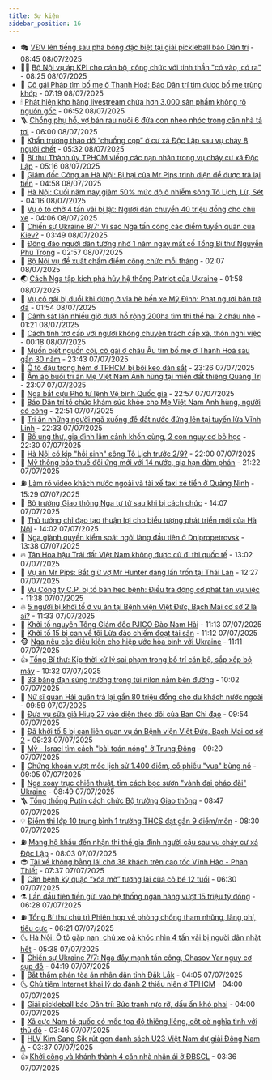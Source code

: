 ```yaml
---
title: Sự kiện
sidebar_position: 16
---
```


<!-- dantri-su-kien:START -->
- 🎭 [VĐV lên tiếng sau pha bóng đặc biệt tại giải pickleball báo Dân trí](https://dantri.com.vn/the-thao/vdv-len-tieng-sau-pha-bong-dac-biet-tai-giai-pickleball-bao-dan-tri-20250708134749206.htm) - 08:45 08/07/2025
- 👨‍🏫 [Bộ Nội vụ áp KPI cho cán bộ, công chức với tinh thần &quot;có vào, có ra&quot;](https://dantri.com.vn/noi-vu/bo-noi-vu-ap-kpi-cho-can-bo-cong-chuc-voi-tinh-than-co-vao-co-ra-20250708145922061.htm) - 08:25 08/07/2025
- 🌮 [Cô gái Pháp tìm bố mẹ ở Thanh Hoá: Báo Dân trí  tìm được bố mẹ trùng khớp](https://dantri.com.vn/doi-song/co-gai-phap-tim-bo-me-o-thanh-hoa-bao-dan-tri-tim-duoc-bo-me-trung-khop-20250708080822750.htm) - 07:19 08/07/2025
- 🕯 [Phát hiện kho hàng livestream chứa hơn 3.000 sản phẩm không rõ nguồn gốc](https://dantri.com.vn/phap-luat/phat-hien-kho-hang-livestream-chua-hon-3000-san-pham-khong-ro-nguon-goc-20250708133945806.htm) - 06:52 08/07/2025
- 🪜 [Chồng phụ hồ, vợ bán rau nuôi 6 đứa con nheo nhóc trong căn nhà tả tơi](https://dantri.com.vn/tam-long-nhan-ai/chong-phu-ho-vo-ban-rau-nuoi-6-dua-con-nheo-nhoc-trong-can-nha-ta-toi-20250630212802249.htm) - 06:00 08/07/2025
- 🐘 [Khẩn trương tháo dỡ “chuồng cọp” ở cư xá Độc Lập sau vụ cháy 8 người chết](https://dantri.com.vn/xa-hoi/khan-truong-thao-do-chuong-cop-o-cu-xa-doc-lap-sau-vu-chay-8-nguoi-chet-20250708121240826.htm) - 05:32 08/07/2025
- 🤔 [Bí thư Thành ủy TPHCM viếng các nạn nhân trong vụ cháy cư xá Độc Lập](https://dantri.com.vn/xa-hoi/bi-thu-thanh-uy-tphcm-vieng-cac-nan-nhan-trong-vu-chay-cu-xa-doc-lap-20250708120652148.htm) - 05:16 08/07/2025
- 🧠 [Giám đốc Công an Hà Nội: Bị hại của Mr Pips trình diện để được trả lại tiền](https://dantri.com.vn/phap-luat/giam-doc-cong-an-ha-noi-bi-hai-cua-mr-pips-trinh-dien-de-duoc-tra-lai-tien-20250708114621063.htm) - 04:58 08/07/2025
- 📝 [Hà Nội: Cuối năm nay giảm 50% mức độ ô nhiễm sông Tô Lịch, Lừ, Sét](https://dantri.com.vn/xa-hoi/ha-noi-cuoi-nam-nay-giam-50-muc-do-o-nhiem-song-to-lich-lu-set-20250708111058619.htm) - 04:16 08/07/2025
- 🦏 [Vụ ô tô chở 4 tấn vải bị lật: Người dân chuyển 40 triệu đồng cho chủ xe](https://dantri.com.vn/doi-song/vu-o-to-cho-4-tan-vai-bi-lat-nguoi-dan-chuyen-40-trieu-dong-cho-chu-xe-20250708104417837.htm) - 04:06 08/07/2025
- 🥰 [Chiến sự Ukraine 8/7: Vì sao Nga tấn công các điểm tuyển quân của Kiev?](https://dantri.com.vn/the-gioi/chien-su-ukraine-87-vi-sao-nga-tan-cong-cac-diem-tuyen-quan-cua-kiev-20250708104854027.htm) - 03:49 08/07/2025
- 🤗 [Đông đảo người dân tưởng nhớ 1 năm ngày mất cố Tổng Bí thư Nguyễn Phú Trọng](https://dantri.com.vn/xa-hoi/dong-dao-nguoi-dan-tuong-nho-1-nam-ngay-mat-co-tong-bi-thu-nguyen-phu-trong-20250708093955951.htm) - 02:57 08/07/2025
- 🌈 [Bộ Nội vụ đề xuất chấm điểm công chức mỗi tháng](https://dantri.com.vn/noi-vu/bo-noi-vu-de-xuat-cham-diem-cong-chuc-moi-thang-20250708084452661.htm) - 02:07 08/07/2025
- 🌏 [Cách Nga tập kích phá hủy hệ thống Patriot của Ukraine](https://dantri.com.vn/the-gioi/cach-nga-tap-kich-pha-huy-he-thong-patriot-cua-ukraine-20250708085803435.htm) - 01:58 08/07/2025
- 💄 [Vụ cô gái bị đuổi khi đứng ở vỉa hè bến xe Mỹ Đình: Phạt người bán trà đá](https://dantri.com.vn/xa-hoi/vu-co-gai-bi-duoi-khi-dung-o-via-he-ben-xe-my-dinh-phat-nguoi-ban-tra-da-20250708084524997.htm) - 01:54 08/07/2025
- 👺 [Cảnh sát lặn nhiều giờ dưới hồ rộng 200ha tìm thi thể hai 2 cháu nhỏ](https://dantri.com.vn/xa-hoi/canh-sat-lan-nhieu-gio-duoi-ho-rong-200ha-tim-thi-the-hai-2-chau-nho-20250708070616709.htm) - 01:21 08/07/2025
- 👹 [Cách tính trợ cấp với người không chuyên trách cấp xã, thôn nghỉ việc](https://dantri.com.vn/noi-vu/cach-tinh-tro-cap-voi-nguoi-khong-chuyen-trach-cap-xa-thon-nghi-viec-20250708065113407.htm) - 00:18 08/07/2025
- 🌊 [Muốn biết nguồn cội, cô gái ở châu Âu tìm bố mẹ ở Thanh Hoá sau gần 30 năm](https://dantri.com.vn/doi-song/muon-biet-nguon-coi-co-gai-o-chau-au-tim-bo-me-o-thanh-hoa-sau-gan-30-nam-20250707211743862.htm) - 23:43 07/07/2025
- 🤠 [Ô tô đậu trong hẻm ở TPHCM bị bôi keo dán sắt](https://dantri.com.vn/phap-luat/o-to-dau-trong-hem-o-tphcm-bi-boi-keo-dan-sat-20250707222720097.htm) - 23:26 07/07/2025
- 🎊 [Ấm áp buổi tri ân Mẹ Việt Nam Anh hùng tại miền đất thiêng Quảng Trị](https://dantri.com.vn/tam-long-nhan-ai/am-ap-buoi-tri-an-me-viet-nam-anh-hung-tai-mien-dat-thieng-quang-tri-20250707211834386.htm) - 23:07 07/07/2025
- 🐘 [Nga bắt cựu Phó tư lệnh Vệ binh Quốc gia](https://dantri.com.vn/the-gioi/nga-bat-cuu-pho-tu-lenh-ve-binh-quoc-gia-20250708052958492.htm) - 22:57 07/07/2025
- 💂 [Báo Dân trí tổ chức khám sức khỏe cho Mẹ Việt Nam Anh hùng, người có công](https://dantri.com.vn/tam-long-nhan-ai/bao-dan-tri-to-chuc-kham-suc-khoe-cho-me-viet-nam-anh-hung-nguoi-co-cong-20250707132325785.htm) - 22:51 07/07/2025
- 👹 [Tri ân những người ngã xuống để đất nước đứng lên tại tuyến lửa Vĩnh Linh](https://dantri.com.vn/tam-long-nhan-ai/tri-an-nhung-nguoi-nga-xuong-de-dat-nuoc-dung-len-tai-tuyen-lua-vinh-linh-20250707165506275.htm) - 22:33 07/07/2025
- 🦒 [Bố ung thư, gia đình lâm cảnh khốn cùng, 2 con nguy cơ bỏ học](https://dantri.com.vn/tam-long-nhan-ai/bo-ung-thu-gia-dinh-lam-canh-khon-cung-2-con-nguy-co-bo-hoc-20250705132257923.htm) - 22:30 07/07/2025
- 🗽 [Hà Nội có kịp &quot;hồi sinh&quot; sông Tô Lịch trước 2/9?](https://dantri.com.vn/xa-hoi/ha-noi-co-kip-hoi-sinh-song-to-lich-truoc-29-20250707152913850.htm) - 22:00 07/07/2025
- 💄 [Mỹ thông báo thuế đối ứng mới với 14 nước, gia hạn đàm phán](https://dantri.com.vn/the-gioi/my-thong-bao-thue-doi-ung-moi-voi-14-nuoc-gia-han-dam-phan-20250708040943011.htm) - 21:22 07/07/2025
- ⛽️ [Làm rõ video khách nước ngoài và tài xế taxi xé tiền ở Quảng Ninh](https://dantri.com.vn/xa-hoi/lam-ro-video-khach-nuoc-ngoai-va-tai-xe-taxi-xe-tien-o-quang-ninh-20250707220402209.htm) - 15:29 07/07/2025
- 🥷 [Bộ trưởng Giao thông Nga tự tử sau khi bị cách chức](https://dantri.com.vn/the-gioi/bo-truong-giao-thong-nga-tu-tu-sau-khi-bi-cach-chuc-20250707204959840.htm) - 14:07 07/07/2025
- 🤖 [Thủ tướng chỉ đạo tạo thuận lợi cho biểu tượng phát triển mới của Hà Nội](https://dantri.com.vn/xa-hoi/thu-tuong-chi-dao-tao-thuan-loi-cho-bieu-tuong-phat-trien-moi-cua-ha-noi-20250707204645783.htm) - 14:02 07/07/2025
- 🌊 [Nga giành quyền kiểm soát ngôi làng đầu tiên ở Dnipropetrovsk](https://dantri.com.vn/the-gioi/nga-gianh-quyen-kiem-soat-ngoi-lang-dau-tien-o-dnipropetrovsk-20250707201716875.htm) - 13:38 07/07/2025
- 🔥 [Tân Hoa hậu Trái đất Việt Nam không được cử đi thi quốc tế](https://dantri.com.vn/giai-tri/tan-hoa-hau-trai-dat-viet-nam-khong-duoc-cu-di-thi-quoc-te-20250707195041596.htm) - 13:02 07/07/2025
- 🦏 [Vụ án Mr Pips: Bắt giữ vợ Mr Hunter đang lẩn trốn tại Thái Lan](https://dantri.com.vn/phap-luat/vu-an-mr-pips-bat-giu-vo-mr-hunter-dang-lan-tron-tai-thai-lan-20250707192059992.htm) - 12:27 07/07/2025
- 🐘 [Vụ Công ty C.P. bị tố bán heo bệnh: Điều tra động cơ phát tán vụ việc](https://dantri.com.vn/phap-luat/vu-cong-ty-cp-bi-to-ban-heo-benh-dieu-tra-dong-co-phat-tan-vu-viec-20250707183731569.htm) - 11:38 07/07/2025
- 🔥 [5 người bị khởi tố ở vụ án tại Bệnh viện Việt Đức, Bạch Mai cơ sở 2 là ai?](https://dantri.com.vn/phap-luat/5-nguoi-bi-khoi-to-o-vu-an-tai-benh-vien-viet-duc-bach-mai-co-so-2-la-ai-20250707183108988.htm) - 11:33 07/07/2025
- 💼 [Khởi tố nguyên Tổng Giám đốc PJICO Đào Nam Hải](https://dantri.com.vn/phap-luat/khoi-to-nguyen-tong-giam-doc-pjico-dao-nam-hai-20250508130046816.htm) - 11:13 07/07/2025
- 🚀 [Khởi tố 15 bị can về tội Lừa đảo chiếm đoạt tài sản](https://dantri.com.vn/phap-luat/khoi-to-15-bi-can-ve-toi-lua-dao-chiem-doat-tai-san-20250707152814213.htm) - 11:12 07/07/2025
- 🐵 [Nga nêu các điều kiện cho hiệp ước hòa bình với Ukraine](https://dantri.com.vn/the-gioi/nga-neu-cac-dieu-kien-cho-hiep-uoc-hoa-binh-voi-ukraine-20250707180136857.htm) - 11:11 07/07/2025
- 👍 [Tổng Bí thư: Kịp thời xử lý sai phạm trong bố trí cán bộ, sắp xếp bộ máy](https://dantri.com.vn/xa-hoi/tong-bi-thu-kip-thoi-xu-ly-sai-pham-trong-bo-tri-can-bo-sap-xep-bo-may-20250707173200496.htm) - 10:32 07/07/2025
- 🚦 [33 băng đạn súng trường trong túi nilon nằm bên đường](https://dantri.com.vn/xa-hoi/33-bang-dan-sung-truong-trong-tui-nilon-nam-ben-duong-20250707151955900.htm) - 10:02 07/07/2025
- 🥸 [Nữ sĩ quan Hải quân trả lại gần 80 triệu đồng cho du khách nước ngoài](https://dantri.com.vn/xa-hoi/nu-si-quan-hai-quan-tra-lai-gan-80-trieu-dong-cho-du-khach-nuoc-ngoai-20250707154741472.htm) - 09:59 07/07/2025
- 🥷 [Đưa vụ sữa giả Hiup 27 vào diện theo dõi của Ban Chỉ đạo](https://dantri.com.vn/xa-hoi/dua-vu-sua-gia-hiup-27-vao-dien-theo-doi-cua-ban-chi-dao-20250707164434564.htm) - 09:54 07/07/2025
- 🤡 [Đã khởi tố 5 bị can liên quan vụ án Bệnh viện Việt Đức, Bạch Mai cơ sở 2](https://dantri.com.vn/phap-luat/da-khoi-to-5-bi-can-lien-quan-vu-an-benh-vien-viet-duc-bach-mai-co-so-2-20250707161226875.htm) - 09:23 07/07/2025
- 🥳 [Mỹ - Israel tìm cách &quot;bài toán nóng&quot; ở Trung Đông](https://dantri.com.vn/the-gioi/my-israel-tim-cach-bai-toan-nong-o-trung-dong-20250707152404215.htm) - 09:20 07/07/2025
- 🤩 [Chứng khoán vượt mốc lịch sử 1.400 điểm, cổ phiếu &quot;vua&quot; bùng nổ](https://dantri.com.vn/kinh-doanh/chung-khoan-vuot-moc-lich-su-1400-diem-co-phieu-vua-bung-no-20250707154447365.htm) - 09:05 07/07/2025
- 🎡 [Nga xoay trục chiến thuật, tìm cách bọc sườn &quot;vành đai pháo đài&quot; Ukraine](https://dantri.com.vn/the-gioi/nga-xoay-truc-chien-thuat-tim-cach-boc-suon-vanh-dai-phao-dai-ukraine-20250707150703986.htm) - 08:49 07/07/2025
- 🪜 [Tổng thống Putin cách chức Bộ trưởng Giao thông](https://dantri.com.vn/the-gioi/tong-thong-putin-cach-chuc-bo-truong-giao-thong-20250707152620101.htm) - 08:47 07/07/2025
- 💡 [Điểm thi lớp 10 trung bình 1 trường THCS đạt gần 9 điểm/môn](https://dantri.com.vn/giao-duc/diem-thi-lop-10-trung-binh-1-truong-thcs-dat-gan-9-diemmon-20250707152826655.htm) - 08:30 07/07/2025
- ⛽️ [Mang hộ khẩu đến nhận thi thể gia đình người cậu sau vụ cháy cư xá Độc Lập](https://dantri.com.vn/xa-hoi/mang-ho-khau-den-nhan-thi-the-gia-dinh-nguoi-cau-sau-vu-chay-cu-xa-doc-lap-20250707142320378.htm) - 08:03 07/07/2025
- 😎 [Tài xế không bằng lái chở 38 khách trên cao tốc Vĩnh Hảo - Phan Thiết](https://dantri.com.vn/xa-hoi/tai-xe-khong-bang-lai-cho-38-khach-tren-cao-toc-vinh-hao-phan-thiet-20250707133415869.htm) - 07:37 07/07/2025
- 🗽 [Căn bệnh kỳ quặc “xóa mờ” tương lai của cô bé 12 tuổi](https://dantri.com.vn/tam-long-nhan-ai/can-benh-ky-quac-xoa-mo-tuong-lai-cua-co-be-12-tuoi-20250622163358867.htm) - 06:30 07/07/2025
- ⚗️ [Lần đầu tiên tiền gửi vào hệ thống ngân hàng vượt 15 triệu tỷ đồng](https://dantri.com.vn/kinh-doanh/lan-dau-tien-tien-gui-vao-he-thong-ngan-hang-vuot-15-trieu-ty-dong-20250707131837254.htm) - 06:28 07/07/2025
- ⛽️ [Tổng Bí thư chủ trì Phiên họp về phòng chống tham nhũng, lãng phí, tiêu cực](https://dantri.com.vn/xa-hoi/tong-bi-thu-chu-tri-phien-hop-ve-phong-chong-tham-nhung-lang-phi-tieu-cuc-20250707132036981.htm) - 06:21 07/07/2025
- 🌜 [Hà Nội: Ô tô gặp nạn, chủ xe oà khóc nhìn 4 tấn vải bị người dân nhặt hết](https://dantri.com.vn/doi-song/ha-noi-o-to-gap-nan-chu-xe-oa-khoc-nhin-4-tan-vai-bi-nguoi-dan-nhat-het-20250707122124590.htm) - 05:38 07/07/2025
- 🦩 [Chiến sự Ukraine 7/7: Nga đẩy mạnh tấn công, Chasov Yar nguy cơ sụp đổ](https://dantri.com.vn/the-gioi/chien-su-ukraine-77-nga-day-manh-tan-cong-chasov-yar-nguy-co-sup-do-20250707103159739.htm) - 04:19 07/07/2025
- 🦒 [Bắt thẩm phán tòa án nhân dân tỉnh Đắk Lắk](https://dantri.com.vn/phap-luat/bat-tham-phan-toa-an-nhan-dan-tinh-dak-lak-20250707103745598.htm) - 04:05 07/07/2025
- 🌜 [Chủ tiệm Internet khai lý do đánh 2 thiếu niên ở TPHCM](https://dantri.com.vn/phap-luat/chu-tiem-internet-khai-ly-do-danh-2-thieu-nien-o-tphcm-20250706164050712.htm) - 04:00 07/07/2025
- 🐎 [Giải pickleball báo Dân trí: Bức tranh rực rỡ, dấu ấn khó phai](https://dantri.com.vn/the-thao/giai-pickleball-bao-dan-tri-buc-tranh-ruc-ro-dau-an-kho-phai-20250707002313727.htm) - 04:00 07/07/2025
- 🌋 [Xã cực Nam tổ quốc có mốc tọa độ thiêng liêng, cột cờ nghĩa tình với thủ đô](https://dantri.com.vn/noi-vu/xa-cuc-nam-to-quoc-co-moc-toa-do-thieng-lieng-cot-co-nghia-tinh-voi-thu-do-20250706205942137.htm) - 03:46 07/07/2025
- 🧰 [HLV Kim Sang Sik rút gọn danh sách U23 Việt Nam dự giải Đông Nam Á](https://dantri.com.vn/the-thao/hlv-kim-sang-sik-rut-gon-danh-sach-u23-viet-nam-du-giai-dong-nam-a-20250707103428545.htm) - 03:37 07/07/2025
- 👍 [Khởi công và khánh thành 4 căn nhà nhân ái ở ĐBSCL](https://dantri.com.vn/tam-long-nhan-ai/khoi-cong-va-khanh-thanh-4-can-nha-nhan-ai-o-dbscl-20250707060849485.htm) - 03:36 07/07/2025<!-- dantri-su-kien:END -->
